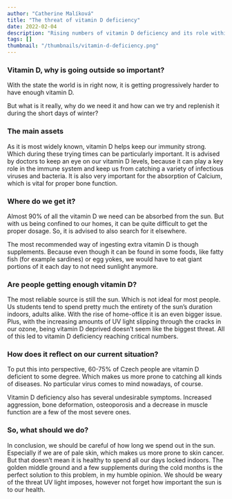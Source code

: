 ```yaml
---
author: "Catherine Malíková"
title: "The threat of vitamin D deficiency"
date: 2022-02-04
description: "Rising numbers of vitamin D deficiency and its role within the pandemic"
tags: []
thumbnail: "/thumbnails/vitamin-d-deficiency.png"
---
```

### Vitamin D, why is going outside so important?

With the state the world is in right now, it is getting progressively harder to have enough vitamin D.

But what is it really, why do we need it and how can we try and replenish it during the short days of winter?

### The main assets

As it is most widely known, vitamin D helps keep our immunity strong. Which during these trying times can be particularly important. It is advised by doctors to keep an eye on our vitamin D levels, because it can play a key role in the immune system and keep us from catching a variety of infectious viruses and bacteria. It is also very important for the absorption of Calcium, which is vital for proper bone function.

### Where do we get it?

Almost 90% of all the vitamin D we need can be absorbed from the sun. But with us being confined to our homes, it can be quite difficult to get the proper dosage. So, it is advised to also search for it elsewhere.

The most recommended way of ingesting extra vitamin D is though supplements. Because even though it can be found in some foods, like fatty fish (for example sardines) or egg yokes, we would have to eat giant portions of it each day to not need sunlight anymore.

### Are people getting enough vitamin D?

The most reliable source is still the sun. Which is not ideal for most people. Us students tend to spend pretty much the entirety of the sun’s duration indoors, adults alike. With the rise of home-office it is an even bigger issue. Plus, with the increasing amounts of UV light slipping through the cracks in our ozone, being vitamin D deprived doesn’t seem like the biggest threat. All of this led to vitamin D deficiency reaching critical numbers.

### How does it reflect on our current situation?

To put this into perspective, 60-75% of Czech people are vitamin D deficient to some degree. Which makes us more prone to catching all kinds of diseases. No particular virus comes to mind nowadays, of course.

Vitamin D deficiency also has several undesirable symptoms. Increased aggression, bone deformation, osteoporosis and a decrease in muscle function are a few of the most severe ones.

### So, what should we do?

In conclusion, we should be careful of how long we spend out in the sun. Especially if we are of pale skin, which makes us more prone to skin cancer. But that doesn’t mean it is healthy to spend all our days locked indoors. The golden middle ground and a few supplements during the cold months is the perfect solution to this problem, in my humble opinion. We should be weary of the threat UV light imposes, however not forget how important the sun is to our health.